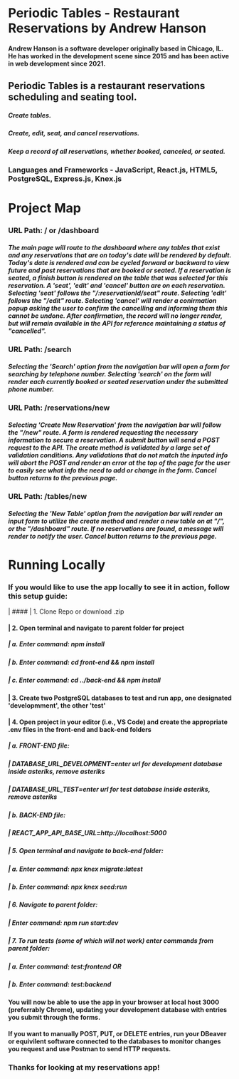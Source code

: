 # Periodic Tables - Restaurant Reservations by Andrew Hanson

#### Andrew Hanson is a software developer originally based in Chicago, IL. He has worked in the development scene since 2015 and has been active in web development since 2021.

## Periodic Tables is a restaurant reservations scheduling and seating tool.

##### Create tables.
##### Create, edit, seat, and cancel reservations.
##### Keep a record of all reservations, whether booked, canceled, or seated.

### Languages and Frameworks - JavaScript, React.js, HTML5, PostgreSQL, Express.js, Knex.js

# Project Map

### URL Path: / or /dashboard

##### The main page will route to the dashboard where any tables that exist and any reservations that are on today's date will be rendered by default. Today's date is rendered and can be cycled forward or backward to view future and past reservations that are booked or seated. If a reservation is seated, a finish button is rendered on the table that was selected for this reservation. A 'seat', 'edit' and 'cancel' button are on each reservation. Selecting 'seat' follows the "/:reservationId/seat" route. Selecting 'edit' follows the "/edit" route. Selecting 'cancel' will render a conirmation popup asking the user to confirm the cancelling and informing them this cannot be undone. After confirmation, the record will no longer render, but will remain available in the API for reference maintaining a status of "cancelled".

### URL Path: /search

##### Selecting the 'Search' option from the navigation bar will open a form for searching by telephone number. Selecting 'search' on the form will render each currently booked or seated reservation under the submitted phone number.

### URL Path: /reservations/new

##### Selecting 'Create New Reservation' from the navigation bar will follow the "/new" route. A form is rendered requesting the necessary information to secure a reservation. A submit button will send a POST request to the API. The create method is validated by a large set of validation conditions. Any validations that do not match the inputed info will abort the POST and render an error at the top of the page for the user to easily see what info the need to add or change in the form. Cancel button returns to the previous page.

### URL Path: /tables/new

##### Selecting the 'New Table' option from the navigation bar will render an input form to utilize the create method and render a new table on at "/", or the "/dashboard" route. If no reservations are found, a message will render to notify the user. Cancel button returns to the previous page.

# Running Locally

### If you would like to use the app locally to see it in action, follow this setup guide:

| #### | 1. Clone Repo or download .zip
#### | 2. Open terminal and navigate to parent folder for project 
##### |  a. Enter command: npm install
##### |  b. Enter command: cd front-end && npm install
##### |  c. Enter command: cd ../back-end && npm install
#### | 3. Create two PostgreSQL databases to test and run app, one designated 'developmment', the other 'test'
#### | 4. Open project in your editor (i.e., VS Code) and create the appropriate .env files in the front-end and back-end folders
##### |  a. *FRONT-END* file:
##### |     DATABASE_URL_DEVELOPMENT=*enter url for development database inside asteriks, remove asteriks*
##### |     DATABASE_URL_TEST=*enter url for test database inside asteriks, remove asteriks*
##### |  b. *BACK-END* file:
##### |     REACT_APP_API_BASE_URL=http://localhost:5000
##### | 5. Open terminal and navigate to back-end folder:
##### |  a. Enter command: npx knex migrate:latest
##### |  b. Enter command: npx knex seed:run
##### | 6. Navigate to parent folder:
##### |     Enter command: npm run start:dev
##### | 7. To run tests (some of which will not work) enter commands from parent folder:
##### |  a. Enter command: test:frontend  OR
##### |  b. Enter command: test:backend

#### You will now be able to use the app in your browser at local host 3000 (preferrably Chrome), updating your development database with entries you submit through the forms.

#### If you want to manually POST, PUT, or DELETE entries, run your DBeaver or equivilent software connected to the databases to monitor changes you request and use Postman to send HTTP requests.

### Thanks for looking at my reservations app!
